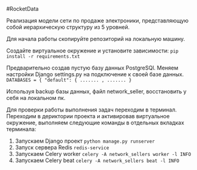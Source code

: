 #RocketData

Реализация модели сети по продаже электроники, представляющую собой иерархическую структуру из 5 уровней.

Для начала работы скопируйте репозиторий на локальную машину.

Создайте виртуальное окружение и установите зависимости:
`pip install -r requirements.txt`

Предварительно создав пустую базу данных PostgreSQl.
Меняем настройки Django settings.py на подключение к своей базе данных.
`DATABASES = {
   "default": {
   ....... ,
   .......
   }
   `
   
Используя backup базы данных, файл  network_seller, восстановить у себя на локальном пк.

Для проверки работы выполнения задач переходим в терминал.
Переходим в дериктории проекта и активировав виртуальное окружение, выполняем следующие команды в отдельных вкладках терминала:
1. Запускаем Django проект
`python manage.py runserver`
2. Запуск сервера Redis
`redis-service`
3. Запускаем Celery worker
`celery -A network_sellers worker -l INFO`
4. Запускаем Celery beat
`celery -A network_sellers beat -l INFO`
